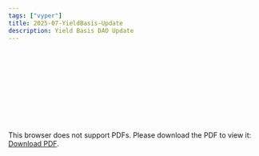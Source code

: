 ```yaml
---
tags: ["vyper"]
title: 2025-07-YieldBasis-Update
description: Yield Basis DAO Update
---
```


<object data="pdf/2025-07-YieldBasis-Update.pdf" type="application/pdf" width="100%" height="1000px">
    <embed src="pdf/2025-07-YieldBasis-Update.pdf">
        <p>This browser does not support PDFs. Please download the PDF to view it: <a href="pdf/2025-07-YieldBasis-Update.pdf">Download PDF</a>.</p>
    </embed>
</object>
